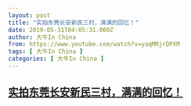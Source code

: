 ```yaml
---
layout: post
title: "实拍东莞长安新民三村，满满的回忆！"
date: 2019-05-31T04:05:31.000Z
author: 大牛In China
from: https://www.youtube.com/watch?v=yaqMRjrDPXM
tags: [ 大牛In China ]
categories: [ 大牛In China ]
---
```

<!--1559275531000-->
[实拍东莞长安新民三村，满满的回忆！](https://www.youtube.com/watch?v=yaqMRjrDPXM)
------

<div>

</div>
